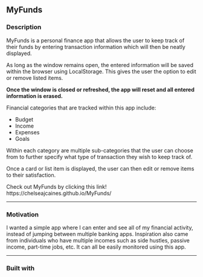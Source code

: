 ## MyFunds

### Description

<p>MyFunds is a personal finance app that allows the user to keep track of their funds by entering transaction information which will then be neatly displayed.</p>

<p>As long as the window remains open, the entered information will be saved within the browser using LocalStorage. This gives the user the option to edit or remove listed items.</p>

**Once the window is closed or refreshed, the app will reset and all entered information is erased.**

<p>Financial categories that are tracked within this app include:</p>

+ Budget
+ Income
+ Expenses
+ Goals
 
<p>Within each category are multiple sub-categories that the user can choose from to further specify what type of transaction they wish to keep track of.</p>

<p>Once a card or list item is displayed, the user can then edit or remove items to their satisfaction.</p>

<p>Check out MyFunds by clicking this link! https://chelseajcaines.github.io/MyFunds/ </p>
<hr/>

### Motivation

<p>I wanted a simple app where I can enter and see all of my financial activity, instead of jumping between multiple banking apps. Inspiration also came from individuals who have multiple incomes such as side hustles, passive income, part-time jobs, etc. It can all be easily monitored using this app.</p>
<hr/>

### Built with



